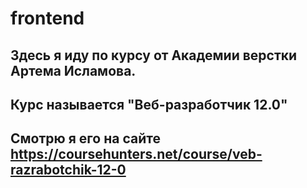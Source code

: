 # frontend
## Здесь я иду по курсу от Академии верстки Артема Исламова. 
## Курс называется "Веб-разработчик 12.0"
## Смотрю я его на сайте https://coursehunters.net/course/veb-razrabotchik-12-0
